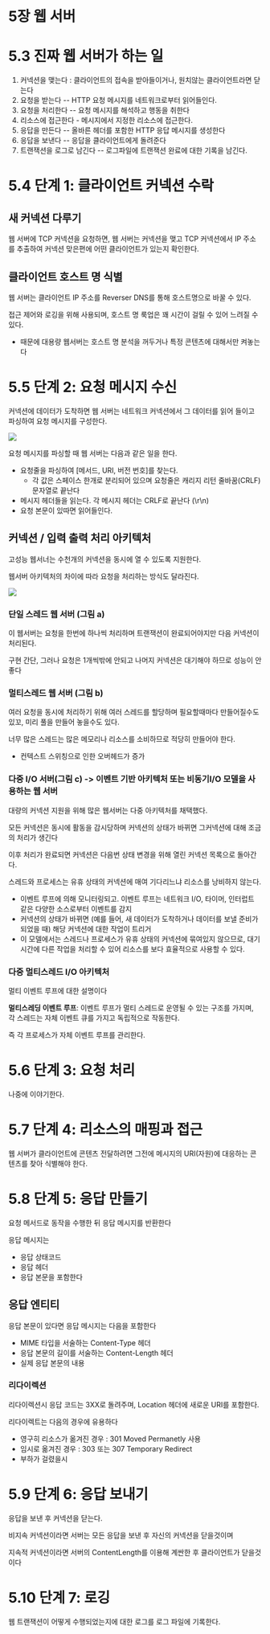 # 5장 웹 서버

# 5.3 진짜 웹 서버가 하는 일



1. 커넥션을 맺는다 : 클라이언트의 접속을 받아들이거나, 원치않는 클라이언트라면 닫는다
2. 요청을 받는다 -- HTTP 요청 메시지를 네트워크로부터 읽어들인다.
3. 요청을 처리한다 -- 요청 메시지를 해석하고 행동을 취한다
4. 리소스에 접근한다 - 메시지에서 지정한 리소스에 접근한다. 
5. 응답을 만든다 -- 올바른 헤더를 포함한 HTTP 응답 메시지를 생성한다
6. 응답을 보낸다 -- 응답을 클라이언트에게 돌려준다
7. 트랜잭션을 로그로 남긴다 -- 로그파일에 트랜잭션 완료에 대한 기록을 남긴다.

# 5.4 단계 1: 클라이언트 커넥션 수락

## 새 커넥션 다루기

웹 서버에 TCP 커넥션을 요청하면, 웹 서버는 커넥션을 맺고 TCP 커넥션에서 IP 주소를 추출하여 커넥션 맞은편에 어떤 클라이언트가 있는지 확인한다.

## 클라이언트 호스트 명 식별

웹 서버는 클라이언트 IP 주소를 Reverser DNS를 통해 호스트명으로 바꿀 수 있다.

접근 제어와 로깅을 위해 사용되며, 호스트 명 룩업은 꽤 시간이 걸릴 수 있어 느려질 수 있다.

* 때문에 대용량 웹서버는 호스트 명 분석을 꺼두거나 특정 콘텐츠에 대해서만 켜놓는다 

# 5.5 단계 2: 요청 메시지 수신

커넥션에 데이터가 도착하면 웹 서버는 네트워크 커넥션에서 그 데이터를 읽어 들이고 파싱하여 요청 메시지를 구성한다.

<img src="./영수_images/image-20231115200603131.png">

요청 메시지를 파싱할 때 웹 서버는 다음과 같은 일을 한다.

* 요청줄을 파싱하여 [메서드, URI, 버전 번호]를 찾는다. 
  * 각 값은 스페이스 한개로 분리되어 있으며 요청줄은 캐리지 리턴 줄바꿈(CRLF) 문자열로 끝난다 
* 메시지 헤더들을 읽는다. 각 메시지 헤더는 CRLF로 끝난다 (\r\n)
* 요청 본문이 있따면 읽어들인다. 

## 커넥션 / 입력 출력 처리 아키텍처

고성능 웹서너는 수천개의 커넥션을 동시에 열 수 있도록 지원한다.

웹서버 아키텍처의 차이에 따라 요청을 처리하는 방식도 달라진다.

<img src="./영수_images/image-20231116205411248.png">

### 단일 스레드 웹 서버 (그림 a)

이 웹서버는 요청을 한번에 하나씩 처리하며 트랜잭션이 완료되어야지만 다음 커넥션이 처리된다.

구현 간단, 그러나 요청은 1개씩밖에 안되고 나머지 커넥션은 대기해야 하므로 성능이 안좋다

### 멀티스레드 웹 서버 (그림 b)

여러 요청을 동시에 처리하기 위해 여러 스레드를 할당하며 필요할때마다 만들어질수도있꼬, 미리 풀을 만들어 놓을수도 있다.

너무 많은 스레드는 많은 메모리나 리소스를 소비하므로 적당히 만들어야 한다. 

* 컨텍스트 스위칭으로 인한 오버헤드가 증가

### 다중 I/O 서버(그림 c) -> 이벤트 기반 아키텍처 또는 비동기I/O 모델을 사용하는 웹 서버

대량의 커넥션 지원을 위해 많은 웹서버는 다중 아키텍처를 채택했다.

모든 커넥션은 동시에 활동을 감시당하며 커넥션의 상태가 바뀌면 그커넥션에 대해 조금의 처리가 생긴다

이후 처리가 완료되면 커넥션은 다음번 상태 변경을 위해 열린 커넥션 목록으로 돌아간다. 

스레드와 프로세스는 유휴 상태의 커넥션에 매여 기다리느냐 리소스를 낭비하지 않는다. 

* 이벤트 루프에 의해 모니터링되고. 이벤트 루프는 네트워크 I/O, 타이머, 인터럽트 같은 다양한 소스로부터 이벤트를 감지
* 커넥션의 상태가 바뀌면 (예를 들어, 새 데이터가 도착하거나 데이터를 보낼 준비가 되었을 때) 해당 커넥션에 대한 작업이 트리거
* 이 모델에서는 스레드나 프로세스가 유휴 상태의 커넥션에 묶여있지 않으므로, 대기 시간에 다른 작업을 처리할 수 있어 리소스를 보다 효율적으로 사용할 수 있다.

### 다중 멀티스레드 I/O 아키텍처

멀티 이벤트 루프에 대한 설명이다 

**멀티스레딩 이벤트 루프**: 이벤트 루프가 멀티 스레드로 운영될 수 있는 구조를 가지며, 각 스레드는 자체 이벤트 큐를 가지고 독립적으로 작동한다.

즉 각 프로세스가 자체 이벤트 루프를 관리한다.

# 5.6 단계 3: 요청 처리

나중에 이야기한다. 

# 5.7 단계 4: 리소스의 매핑과 접근

웹 서버가 클라이언트에 콘텐츠 전달하려면 그전에 메시지의 URI(자원)에 대응하는 콘텐츠를 찾아 식별해야 한다.

# 5.8 단계 5: 응답 만들기

요청 메서드로 동작을 수행한 뒤 응답 메시지를 반환한다

응답 메시지는

* 응답 상태코드
* 응답 헤더
* 응답 본문을 포함한다

## 응답 엔티티

응답 본문이 있다면 응답 메시지는 다음을 포함한다

* MIME 타입을 서술하는 Content-Type 헤더
* 응답 본문의 길이를 서술하는 Content-Length 헤더
* 실제 응답 본문의 내용

### 리다이렉션

리다이렉션시 응답 코드는 3XX로 돌려주며, Location 헤더에 새로운 URI를 포함한다.

리다이렉트는 다음의 경우에 유용하다

* 영구히 리소스가 옮겨진 경우 : 301 Moved Permanetly 사용
* 임시로 옮겨진 경우 : 303 또는 307 Temporary Redirect
* 부하가 걸렸을시

# 5.9 단계 6: 응답 보내기

응답을 보낸 후 커넥션을 닫는다.

비지속 커넥션이라면 서버는 모든 응답을 보낸 후 자신의 커넥션을 닫을것이며

지속적 커넥션이라면 서버의 ContentLength를 이용해 계싼한 후 클라이언트가 닫을것이다

# 5.10 단계 7: 로깅

웹 트랜잭션이 어떻게 수행되었는지에 대한 로그를 로그 파일에 기록한다.
